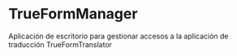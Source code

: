 # TrueFormManager
Aplicación de escritorio para gestionar accesos a la aplicación de traducción TrueFormTranslator